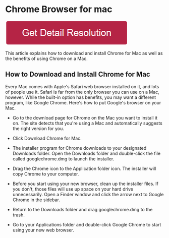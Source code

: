# Chrome Browser for mac

[![Chrome Browser for mac](redd.png)](https://github.com/wikiehost/chrome.browser.for.mac)

This article explains how to download and install Chrome for Mac as well as the benefits of using Chrome on a Mac.



## How to Download and Install Chrome for Mac

Every Mac comes with Apple's Safari web browser installed on it, and lots of people use it. Safari is far from the only browser you can use on a Mac, however. While the built-in option has benefits, you may want a different program, like Google Chrome. Here's how to put Google's browser on your Mac.

* Go to the download page for Chrome on the Mac you want to install it on. The site detects that you're using a Mac and automatically suggests the right version for you.

* Click Download Chrome for Mac.

* The installer program for Chrome downloads to your designated Downloads folder. Open the Downloads folder and double-click the file called googlechrome.dmg to launch the installer.

* Drag the Chrome icon to the Application folder icon. The installer will copy Chrome to your computer.

* Before you start using your new browser, clean up the installer files. If you don't, those files will use up space on your hard drive unnecessarily. Open a Finder window and click the arrow next to Google Chrome in the sidebar.

* Return to the Downloads folder and drag googlechrome.dmg to the trash.

* Go to your Applications folder and double-click Google Chrome to start using your new web browser.
